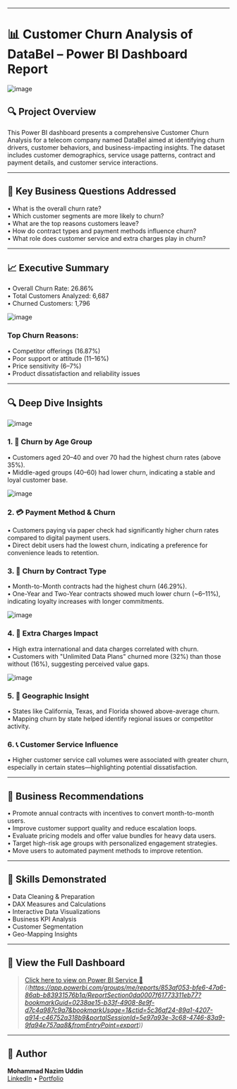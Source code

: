 ________________________________________  
# 📊 Customer Churn Analysis of DataBel – Power BI Dashboard Report  
![image](https://github.com/user-attachments/assets/9b12d203-6e77-40ab-9a46-3b2cc80ae995)

 
## 🔍 Project Overview  
This Power BI dashboard presents a comprehensive Customer Churn Analysis for a telecom company named DataBel aimed at identifying churn drivers, customer behaviors, and business-impacting insights. The dataset includes customer demographics, service usage patterns, contract and payment details, and customer service interactions.  
________________________________________  

## 🎯 Key Business Questions Addressed  
• What is the overall churn rate?  
• Which customer segments are more likely to churn?  
• What are the top reasons customers leave?  
• How do contract types and payment methods influence churn?  
• What role does customer service and extra charges play in churn?  
________________________________________  

## 📈 Executive Summary  
• Overall Churn Rate: 26.86%  
• Total Customers Analyzed: 6,687  
• Churned Customers: 1,796  

![image](https://github.com/user-attachments/assets/96349e29-7eae-4093-bc6c-edbf2dc73367)

### Top Churn Reasons:  
• Competitor offerings (16.87%)  
• Poor support or attitude (11–16%)  
• Price sensitivity (6–7%)  
• Product dissatisfaction and reliability issues  
________________________________________  

## 🔍 Deep Dive Insights  
![image](https://github.com/user-attachments/assets/c8cee815-22a9-420d-844d-2ce0117290d7)

### 1. 👥 Churn by Age Group  
• Customers aged 20–40 and over 70 had the highest churn rates (above 35%).  
• Middle-aged groups (40–60) had lower churn, indicating a stable and loyal customer base. 

![image](https://github.com/user-attachments/assets/f21b8d1c-449f-454e-b86f-5d1618488323)

### 2. 💳 Payment Method & Churn  
• Customers paying via paper check had significantly higher churn rates compared to digital payment users.  
• Direct debit users had the lowest churn, indicating a preference for convenience leads to retention.  

### 3. 📍 Churn by Contract Type  
• Month-to-Month contracts had the highest churn (46.29%).  
• One-Year and Two-Year contracts showed much lower churn (~6–11%), indicating loyalty increases with longer commitments.  

![image](https://github.com/user-attachments/assets/7d1d8c79-aff2-4efa-9c9d-f289196414dd)

### 4. 📡 Extra Charges Impact  
• High extra international and data charges correlated with churn.  
• Customers with "Unlimited Data Plans" churned more (32%) than those without (16%), suggesting perceived value gaps.  

![image](https://github.com/user-attachments/assets/a1a2ac16-8699-4d1b-8265-d5019ee62f11)

### 5. 📍 Geographic Insight  
• States like California, Texas, and Florida showed above-average churn.  
• Mapping churn by state helped identify regional issues or competitor activity.  

### 6. 📞 Customer Service Influence  
• Higher customer service call volumes were associated with greater churn, especially in certain states—highlighting potential dissatisfaction.  
________________________________________  

## 📌 Business Recommendations  
• Promote annual contracts with incentives to convert month-to-month users.  
• Improve customer support quality and reduce escalation loops.  
• Evaluate pricing models and offer value bundles for heavy data users.  
• Target high-risk age groups with personalized engagement strategies.  
• Move users to automated payment methods to improve retention.  
________________________________________  

## 💼 Skills Demonstrated  
• Data Cleaning & Preparation  
• DAX Measures and Calculations  
• Interactive Data Visualizations  
• Business KPI Analysis  
• Customer Segmentation  
• Geo-Mapping Insights  
________________________________________  

## 📎 View the Full Dashboard 
> [Click here to view on Power BI Service 🔗](#) *((https://app.powerbi.com/groups/me/reports/853af053-bfe6-47a6-86ab-b83931576b1a/ReportSection0da0007f61773311eb77?bookmarkGuid=0238ae15-b33f-4908-8e9f-d7c4a987c9a7&bookmarkUsage=1&ctid=5c36af24-89a1-4207-a914-c46752a318b9&portalSessionId=5e97a93e-3c68-4746-83a9-9fa94e757aa8&fromEntryPoint=export))*

---

## 🧠 Author  
**Mohammad Nazim Uddin**  
[LinkedIn](https://www.linkedin.com/in/nazim101/) • [Portfolio](https://www.datascienceportfol.io/nazim1011)


